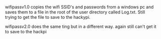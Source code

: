 wifipassv1.0 copies the wifi SSID's and passwords from a windows pc and saves them to a file in the root of the user directory called Log.txt.
Still trying to get the file to save to the hackypi.

wifipassv2.0 does the same ting but in a different way.  again still can't get it to save to the hackpi